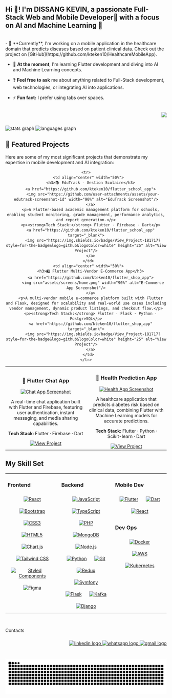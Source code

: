 <h2 align="left">Hi 👋! I'm DISSANG KEVIN, a passionate Full-Stack Web and Mobile Developer📱 with a focus on AI and Machine Learning 🤖</h2>
<br>
- 🔭 **Currently**, I'm working on a mobile application in the healthcare domain that predicts diseases based on patient clinical data. Check out the project on [GitHub](https://github.com/kteken10/HealthcareMobileApp).

- 🌱 **At the moment**, I'm learning Flutter development and diving into AI and Machine Learning concepts.

- ❓ **Feel free to ask** me about anything related to Full-Stack development, web technologies, or integrating AI into applications.

- ⚡ **Fun fact:** I prefer using tabs over spaces.

<br/>

<div align="right">
  <img height="345" src="https://cdn.dribbble.com/users/730703/screenshots/6581243/avento.gif"  />
</div>

###

<div align="left">
  <img src="https://github-readme-stats.vercel.app/api?username=kteken10&hide_title=true&hide_rank=false&show_icons=true&include_all_commits=true&count_private=true&disable_animations=false&theme=ocean_dark&locale=en&hide_border=true" height="150" alt="stats graph"  />
  <img src="https://github-readme-stats.vercel.app/api/top-langs?username=kteken10&locale=en&hide_title=true&layout=compact&card_width=320&langs_count=9&theme=ocean_dark&hide_border=true" height="150" alt="languages graph"  />
</div>

## 🚀 Featured Projects

Here are some of my most significant projects that demonstrate my expertise in mobile development and AI integration:

<div align="center">
  <table>
    <tr>
      <td align="center" width="50%">
        <h3>💬 Flutter Chat App</h3>
        <a href="https://github.com/kteken10/flutter_chat_app">
          <img src="https://github.com/user-attachments/assets/493a2f65-a69d-438b-9bf6-6b4a2e6181e5" width="90%" alt="Chat App Screenshot"/>
        </a>
        <p>A real-time chat application built with Flutter and Firebase, featuring user authentication, instant messaging, and media sharing capabilities.</p>
        <p><strong>Tech Stack:</strong> Flutter · Firebase · Dart</p>
        <a href="https://github.com/kteken10/flutter_chat_app" target="_blank">
          <img src="https://img.shields.io/badge/View_Project-181717?style=for-the-badge&logo=github&logoColor=white" height="25" alt="View Project"/>
        </a>
      </td>
      <td align="center" width="50%">
        <h3>🏥 Health Prediction App</h3>
        <a href="https://github.com/kteken10/flutter_health_app">
          <img src="https://github.com/user-attachments/assets/2014ccaf-6739-469f-bc04-8e653d88a2b7" width="90%" alt="Health App Screenshot"/>
        </a>
        <p>A healthcare application that predicts diabetes risk based on clinical data, combining Flutter with Machine Learning models for accurate predictions.</p>
        <p><strong>Tech Stack:</strong> Flutter · Python · Scikit-learn · Dart</p>
        <a href="https://github.com/kteken10/flutter_health_app" target="_blank">
          <img src="https://img.shields.io/badge/View_Project-181717?style=for-the-badge&logo=github&logoColor=white" height="25" alt="View Project"/>
        </a>
      </td>
    </tr>

    <tr>
      <td align="center" width="50%">
        <h3>📚 EduTrack - Gestion Scolaire</h3>
        <a href="https://github.com/kteken10/flutter_school_app">
          <img src="https://github.com/user-attachments/assets/your-edutrack-screenshot-id" width="90%" alt="EduTrack Screenshot"/>
        </a>
        <p>A Flutter-based academic management platform for schools, enabling student monitoring, grade management, performance analytics, and report generation.</p>
        <p><strong>Tech Stack:</strong> Flutter · Firebase · Dart</p>
        <a href="https://github.com/kteken10/flutter_school_app" target="_blank">
          <img src="https://img.shields.io/badge/View_Project-181717?style=for-the-badge&logo=github&logoColor=white" height="25" alt="View Project"/>
        </a>
      </td>
      <td align="center" width="50%">
        <h3>🛍️ Flutter Multi-Vendor E-Commerce App</h3>
        <a href="https://github.com/kteken10/flutter_shop_app">
          <img src="assets/screens/home.png" width="90%" alt="E-Commerce App Screenshot"/>
        </a>
        <p>A multi-vendor mobile e-commerce platform built with Flutter and Flask, designed for scalability and real-world use cases including vendor management, dynamic product listings, and checkout flow.</p>
        <p><strong>Tech Stack:</strong> Flutter · Flask · Python · PostgreSQL</p>
        <a href="https://github.com/kteken10/flutter_shop_app" target="_blank">
          <img src="https://img.shields.io/badge/View_Project-181717?style=for-the-badge&logo=github&logoColor=white" height="25" alt="View Project"/>
        </a>
      </td>
    </tr>
  </table>
</div>

## My Skill Set  
<table><tr><td valign="top" width="33%">

### Frontend  
<div align="center">  
<a href="https://reactjs.org/" target="_blank"><img style="margin: 10px" src="https://profilinator.rishav.dev/skills-assets/react-original-wordmark.svg" alt="React" height="50" /></a>  
<a href="https://getbootstrap.com/docs/3.4/javascript/" target="_blank"><img style="margin: 10px" src="https://profilinator.rishav.dev/skills-assets/bootstrap-plain.svg" alt="Bootstrap" height="50" /></a>  
<a href="https://www.w3schools.com/css/" target="_blank"><img style="margin: 10px" src="https://profilinator.rishav.dev/skills-assets/css3-original-wordmark.svg" alt="CSS3" height="50" /></a>  
<a href="https://en.wikipedia.org/wiki/HTML5" target="_blank"><img style="margin: 10px" src="https://profilinator.rishav.dev/skills-assets/html5-original-wordmark.svg" alt="HTML5" height="50" /></a>  
<a href="https://www.chartjs.org/" target="_blank"><img style="margin: 10px" src="https://profilinator.rishav.dev/skills-assets/logo-title.svg" alt="Chart.js" height="50" /></a>  
<a href="https://www.tailwindcss.com/" target="_blank"><img style="margin: 10px" src="https://profilinator.rishav.dev/skills-assets/tailwindcss.svg" alt="Tailwind CSS" height="50" /></a>  
<a href="https://styled-components.com/" target="_blank"><img style="margin: 10px" src="https://profilinator.rishav.dev/skills-assets/styled-components.png" alt="Styled Components" height="50" /></a>  
<a href="https://www.figma.com/" target="_blank"><img style="margin: 10px" src="https://profilinator.rishav.dev/skills-assets/figma-icon.svg" alt="Figma" height="50" /></a>  
</div>  

</td><td valign="top" width="33%">

### Backend  
<div align="center">  
<a href="https://www.javascript.com/" target="_blank"><img style="margin: 10px" src="https://profilinator.rishav.dev/skills-assets/javascript-original.svg" alt="JavaScript" height="50" /></a>  
<a href="https://www.typescriptlang.org/" target="_blank"><img style="margin: 10px" src="https://profilinator.rishav.dev/skills-assets/typescript-original.svg" alt="TypeScript" height="50" /></a>  
<a href="https://www.php.net/" target="_blank"><img style="margin: 10px" src="https://profilinator.rishav.dev/skills-assets/php-original.svg" alt="PHP" height="50" /></a>  
<a href="https://www.mongodb.com/" target="_blank"><img style="margin: 10px" src="https://profilinator.rishav.dev/skills-assets/mongodb-original-wordmark.svg" alt="MongoDB" height="50" /></a>  
<a href="https://nodejs.org/" target="_blank"><img style="margin: 10px" src="https://profilinator.rishav.dev/skills-assets/nodejs-original-wordmark.svg" alt="Node.js" height="50" /></a>  
<a href="https://www.python.org/" target="_blank"><img style="margin: 10px" src="https://profilinator.rishav.dev/skills-assets/python-original.svg" alt="Python" height="50" /></a>  
<a href="https://github.com/" target="_blank"><img style="margin: 10px" src="https://profilinator.rishav.dev/skills-assets/git-scm-icon.svg" alt="Git" height="50" /></a>  
<a href="https://redux.js.org/" target="_blank"><img style="margin: 10px" src="https://profilinator.rishav.dev/skills-assets/redux-original.svg" alt="Redux" height="50" /></a>  
<a href="https://symfony.com/" target="_blank"><img style="margin: 10px" src="https://profilinator.rishav.dev/skills-assets/symfony_black_03.svg" alt="Symfony" height="50" /></a>  
<a href="https://flask.palletsprojects.com/" target="_blank"><img style="margin: 10px" src="https://profilinator.rishav.dev/skills-assets/flask.png" alt="Flask" height="50" /></a>  
<a href="https://kafka.apache.org/" target="_blank"><img style="margin: 10px" src="https://profilinator.rishav.dev/skills-assets/apache_kafka-icon.svg" alt="Kafka" height="50" /></a>  
<a href="https://www.djangoproject.com/" target="_blank"><img style="margin: 10px" src="https://profilinator.rishav.dev/skills-assets/django-original.svg" alt="Django" height="50" /></a>  
</div>

</td><td valign="top" width="33%">

### Mobile Dev  
<div align="center">  
<a href="https://flutter.dev/" target="_blank"><img style="margin: 10px" src="https://profilinator.rishav.dev/skills-assets/flutterio-icon.svg" alt="Flutter" height="50" /></a>  
<a href="https://dart.dev/" target="_blank"><img style="margin: 10px" src="https://profilinator.rishav.dev/skills-assets/dartlang-icon.svg" alt="Dart" height="50" /></a>  
<a href="https://reactjs.org/" target="_blank"><img style="margin: 10px" src="https://profilinator.rishav.dev/skills-assets/react-original-wordmark.svg" alt="React" height="50" /></a>  
</div>  

### Dev Ops  
<div align="center">  
<a href="https://www.docker.com/" target="_blank"><img style="margin: 10px" src="https://profilinator.rishav.dev/skills-assets/docker-original-wordmark.svg" alt="Docker" height="50" /></a>  
<a href="https://aws.amazon.com/" target="_blank"><img style="margin: 10px" src="https://profilinator.rishav.dev/skills-assets/amazonwebservices-original-wordmark.svg" alt="AWS" height="50" /></a>  
<a href="https://kubernetes.io/" target="_blank"><img style="margin: 10px" src="https://profilinator.rishav.dev/skills-assets/kubernetes-icon.svg" alt="Kubernetes" height="50" /></a>  
</div>

</td></tr></table>  

<br/>  

<p align="left">Contacts</p>

###

<div align="right">
  <a href="https://www.linkedin.com/in/dissangkevin" target="_blank">
    <img src="https://img.shields.io/static/v1?message=LinkedIn&logo=linkedin&label=&color=0077B5&logoColor=white&labelColor=&style=for-the-badge" height="35" alt="linkedin logo" />
  </a>
  <a href="https://wa.me/237697645415" target="_blank">
    <img src="https://img.shields.io/static/v1?message=Whatsapp&logo=whatsapp&label=&color=25D366&logoColor=white&labelColor=&style=for-the-badge" height="35" alt="whatsapp logo" />
  </a>
  <a href="mailto:dissangfrancis@yahoo.com" target="_blank">
    <img src="https://img.shields.io/static/v1?message=Gmail&logo=gmail&label=&color=D14836&logoColor=white&labelColor=&style=for-the-badge" height="35" alt="gmail logo" />
  </a>
</div>

###

<br clear="both">

<img src="https://raw.githubusercontent.com/kteken10/kteken10/output/snake.svg" alt="Snake animation" />
